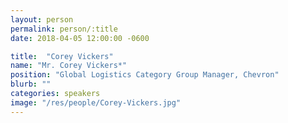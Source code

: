 ```yaml
---
layout: person
permalink: person/:title
date: 2018-04-05 12:00:00 -0600

title:  "Corey Vickers"
name: "Mr. Corey Vickers*"
position: "Global Logistics Category Group Manager, Chevron"
blurb: ""
categories: speakers
image: "/res/people/Corey-Vickers.jpg"
---
```


